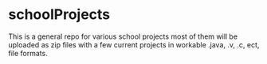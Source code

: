 # schoolProjects
This is a general repo for various school projects most of them will be uploaded as zip files with a few current projects in workable 
.java, .v, .c, ect, file formats. 
